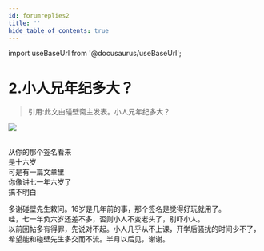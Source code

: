 ```yaml
---
id: forumreplies2
title: ''
hide_table_of_contents: true
---
```


import useBaseUrl from '@docusaurus/useBaseUrl';

# 2.小人兄年纪多大？

> 引用:此文由碰壁斋主发表。小人兄年纪多大？

<div style={{textAlign: 'left'}}>
<img src={useBaseUrl('/img/2002posts/forumreplies2/1.png')} /><br/><br/>
</div>

从你的那个签名看来<br/>
是十六岁<br/>
可是有一篇文章里<br/>
你像讲七一年六岁了<br/>
搞不明白

多谢碰壁先生敕问。16岁是几年前的事，那个签名是觉得好玩就用了。<br/>
哇，七一年负六岁还差不多，否则小人不变老头了，别吓小人。<br/>
以前回帖多有得罪，先说对不起。小人几乎从不上课，开学后骚扰的时间少不了，希望能和碰壁先生多交而不流。半月以后见，谢谢。